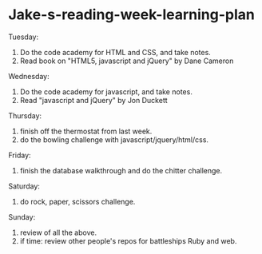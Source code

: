 # Jake-s-reading-week-learning-plan

Tuesday: 
1. Do the code academy for HTML and CSS, and take notes. 
2. Read book on "HTML5, javascript and jQuery" by Dane Cameron

Wednesday: 
1. Do the code academy for javascript, and take notes. 
2. Read "javascript and jQuery" by Jon Duckett 

Thursday: 
1. finish off the thermostat from last week. 
2. do the bowling challenge with javascript/jquery/html/css. 

Friday: 
1. finish the database walkthrough and do the chitter challenge. 

Saturday:
1. do rock, paper, scissors challenge. 

Sunday: 
1. review of all the above. 
2. if time: review other people's repos for battleships Ruby and web. 

